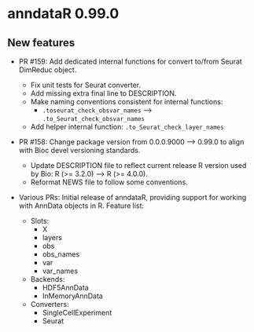 # anndataR 0.99.0

## New features

* PR #159: Add dedicated internal functions for convert to/from Seurat DimReduc object.
  - Fix unit tests for Seurat converter.
  - Add missing extra final line to DESCRIPTION.
  - Make naming conventions consistent for internal functions: 
    - `.toseurat_check_obsvar_names` --> `.to_Seurat_check_obsvar_names`
  - Add helper internal function: `.to_Seurat_check_layer_names`

* PR #158: Change package version from 0.0.0.9000 --> 0.99.0 to align with Bioc devel 
    versioning standards.
  - Update DESCRIPTION file to reflect current release R version used by Bio: 
    R (>= 3.2.0) --> R (>= 4.0.0).
  - Reformat NEWS file to follow some conventions.

* Various PRs: Initial release of anndataR, providing support for working with
  AnnData objects in R. Feature list:
  - Slots:
    - X
    - layers
    - obs
    - obs_names
    - var
    - var_names
  - Backends:
    - HDF5AnnData
    - InMemoryAnnData
  - Converters:
    - SingleCellExperiment
    - Seurat
    
  